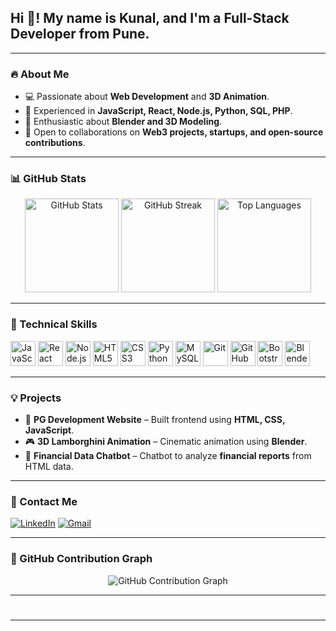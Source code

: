 <h2 align="left">Hi 👋! My name is Kunal, and I'm a Full-Stack Developer from Pune.</h2>

---

### 🔥 About Me

- 💻 Passionate about **Web Development** and **3D Animation**.
- 🚀 Experienced in **JavaScript, React, Node.js, Python, SQL, PHP**.
- 🎨 Enthusiastic about **Blender and 3D Modeling**.
- 🤝 Open to collaborations on **Web3 projects, startups, and open-source contributions**.

---

### 📊 GitHub Stats

<div align="center">
  <img src="https://github-readme-stats.vercel.app/api?username=KunalLabs&show_icons=true&theme=dark" height="150" alt="GitHub Stats"/>
  <img src="https://streak-stats.demolab.com?user=KunalLabs&theme=dracula" height="150" alt="GitHub Streak"/>
  <img src="https://github-readme-stats.vercel.app/api/top-langs?username=KunalLabs&layout=compact&theme=dracula" height="150" alt="Top Languages"/>
</div>

---

### 🚀 Technical Skills

<div align="left">
  <img src="https://cdn.jsdelivr.net/gh/devicons/devicon/icons/javascript/javascript-original.svg" height="40" alt="JavaScript"/>
  <img src="https://cdn.jsdelivr.net/gh/devicons/devicon/icons/react/react-original.svg" height="40" alt="React"/>
  <img src="https://cdn.jsdelivr.net/gh/devicons/devicon/icons/nodejs/nodejs-original.svg" height="40" alt="Node.js"/>
  <img src="https://cdn.jsdelivr.net/gh/devicons/devicon/icons/html5/html5-original.svg" height="40" alt="HTML5"/>
  <img src="https://cdn.jsdelivr.net/gh/devicons/devicon/icons/css3/css3-original.svg" height="40" alt="CSS3"/>
  <img src="https://cdn.jsdelivr.net/gh/devicons/devicon/icons/python/python-original.svg" height="40" alt="Python"/>
  <img src="https://cdn.jsdelivr.net/gh/devicons/devicon/icons/mysql/mysql-original.svg" height="40" alt="MySQL"/>
  <img src="https://cdn.jsdelivr.net/gh/devicons/devicon/icons/git/git-original.svg" height="40" alt="Git"/>
  <img src="https://cdn.jsdelivr.net/gh/devicons/devicon/icons/github/github-original.svg" height="40" alt="GitHub"/>
  <img src="https://cdn.jsdelivr.net/gh/devicons/devicon/icons/bootstrap/bootstrap-original.svg" height="40" alt="Bootstrap"/>
  <img src="https://cdn.jsdelivr.net/gh/devicons/devicon/icons/blender/blender-original.svg" height="40" alt="Blender"/>
</div>

---

### 💡 Projects

- 🚀 **PG Development Website** – Built frontend using **HTML, CSS, JavaScript**.
- 🎮 **3D Lamborghini Animation** – Cinematic animation using **Blender**.
- 🤖 **Financial Data Chatbot** – Chatbot to analyze **financial reports** from HTML data.

---

### 📩 Contact Me

[![LinkedIn](https://img.shields.io/badge/LinkedIn-Connect-blue?style=for-the-badge&logo=linkedin)](https://www.linkedin.com/in/kunallabs) 
[![Gmail](https://img.shields.io/badge/Gmail-Send%20Mail-red?style=for-the-badge&logo=gmail)](mailto:kunal@example.com)

---

### 🐍 GitHub Contribution Graph

<div align="center">
  <img src="https://raw.githubusercontent.com/KunalLabs/KunalLabs/output/snake.svg" alt="GitHub Contribution Graph"/>
</div>

---

#
---

